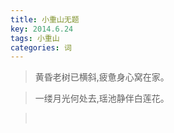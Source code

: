 ```yaml
---
title: 小重山无题
key: 2014.6.24
tags: 小重山
categories: 词
---
```


<blockquote class="blockquote-center">黄昏老树已横斜,疲惫身心窝在家。
</blockquote>
<blockquote class="blockquote-center">一缕月光何处去,瑶池静伴白莲花。
</blockquote>
<blockquote class="blockquote-center"></br>
</blockquote>
